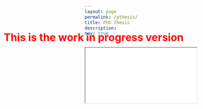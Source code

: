 ```yaml
---
layout: page
permalink: /pthesis/
title: PhD Thesis
description: 
nav: true
---
```


<h1 style="position: absolute; top: 100px; left:10px; color: red; z-index:999">This is the work in progress version</h1>

<iframe class="CV" src="/assets/pdf/thesis/Kappa.pdf">

</iframe>
